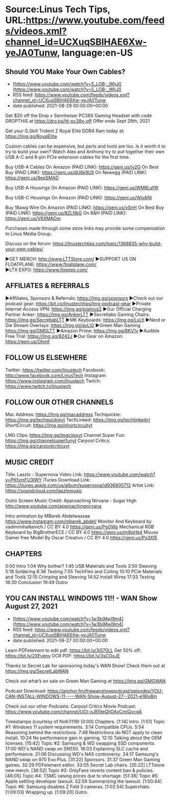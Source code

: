 # Source:Linus Tech Tips, URL:https://www.youtube.com/feeds/videos.xml?channel_id=UCXuqSBlHAE6Xw-yeJA0Tunw, language:en-US

## Should YOU Make Your Own Cables?
 - [https://www.youtube.com/watch?v=5_LOB-_WhJI](https://www.youtube.com/watch?v=5_LOB-_WhJI)
 - RSS feed: https://www.youtube.com/feeds/videos.xml?channel_id=UCXuqSBlHAE6Xw-yeJA0Tunw
 - date published: 2021-08-28 00:00:00+00:00

Get $20 off the Drop x Sennheiser PC38X Gaming Headset with code DROPTHIS at https://dro.ps/ltt-pc38x-off
Offer ends Sept 29th, 2021

Get your G.Skill Trident Z Royal Elite DDR4 Ram today at: https://lmg.gg/RoyalElite

Custom cables can be expensive, but parts and tools are too. Is it worth it to try to build your own? Watch Alex and Anthony try to put together their own USB A-C and 8-pin PCIe extension cables for the first time.

Buy USB-A Cables
On Amazon (PAID LINK): https://geni.us/jv2G
On Best Buy (PAID LINK): https://geni.us/dU6k9U5
On Newegg (PAID LINK): https://geni.us/8epSMAD

Buy USB-A Housings
On Amazon (PAID LINK): https://geni.us/WM6LsfW

Buy USB-C Housings
On Amazon (PAID LINK): https://geni.us/WivANj

Buy 18awg Wire
On Amazon (PAID LINK): https://geni.us/vSnH
On Best Buy (PAID LINK): https://geni.us/8ZLNkG
On B&H (PAID LINK): https://geni.us/V6XMAOm

Purchases made through some store links may provide some compensation to Linus Media Group.

Discuss on the forum: https://linustechtips.com/topic/1368835-why-build-your-own-cables/


►GET MERCH: http://www.LTTStore.com/
►SUPPORT US ON FLOATPLANE: https://www.floatplane.com/  
►LTX EXPO: https://www.ltxexpo.com/   

AFFILIATES & REFERRALS
---------------------------------------------------
►Affiliates, Sponsors & Referrals: https://lmg.gg/sponsors
►Check out our podcast gear: https://kit.co/linustechtips/lmg-podcast-gear
►Private Internet Access VPN: https://lmg.gg/pialinus2
►Our Official Charging Partner Anker: https://lmg.gg/AnkerLTT
►Secretlabs Gaming Chairs: https://lmg.gg/SecretlabLTT
►MK Keyboards: https://lmg.gg/LyLtl
►Nerd or Die Stream Overlays: https://lmg.gg/avLlO
►Green Man Gaming https://lmg.gg/GMGLTT
►Amazon Prime: https://lmg.gg/8KV1v
►Audible Free Trial: https://lmg.gg/8242J
►Our Gear on Amazon: https://geni.us/OhmF

FOLLOW US ELSEWHERE
---------------------------------------------------  
Twitter: https://twitter.com/linustech
Facebook: http://www.facebook.com/LinusTech
Instagram: https://www.instagram.com/linustech
Twitch: https://www.twitch.tv/linustech

FOLLOW OUR OTHER CHANNELS
---------------------------------------------------  
Mac Address: https://lmg.gg/macaddress
Techquickie: https://lmg.gg/techquickieyt
TechLinked: https://lmg.gg/techlinkedyt
ShortCircuit: https://lmg.gg/shortcircuityt

LMG Clips: https://lmg.gg/lmgclipsyt
Channel Super Fun: https://lmg.gg/channelsuperfunyt
Carpool Critics: https://lmg.gg/carpoolcriticsyt

MUSIC CREDIT
---------------------------------------------------  
Title: Laszlo - Supernova
Video Link: https://www.youtube.com/watch?v=PKfxmFU3lWY
iTunes Download Link: https://itunes.apple.com/us/album/supernova/id936805712
Artist Link: https://soundcloud.com/laszlomusic

Outro Screen Music Credit: Approaching Nirvana - Sugar High http://www.youtube.com/approachingnirvana

Intro animation by MBarek Abdelwassaa https://www.instagram.com/mbarek_abdel/
Monitor And Keyboard by vadimmihalkevich / CC BY 4.0  https://geni.us/PgGWp
Mechanical RGB Keyboard by BigBrotherECE / CC BY 4.0 https://geni.us/mj6pHk4
Mouse Gamer free Model By Oscar Creativo / CC BY 4.0 https://geni.us/Ps3XfE

CHAPTERS
---------------------------------------------------  
0:00 Intro
1:04 Why bother?
1:45 USB Materials and Tools
3:50 Sleeving
5:18 Soldering
6:36 Testing
7:55 TechFlex and Coiling
10:10 PCIe Materials and Tools
12:15 Crimping and Sleeving
14:52 Install Wires
17:33 Testing
18:30 Conclusion
19:49 Outro

## YOU CAN INSTALL WINDOWS 11!! - WAN Show August 27, 2021
 - [https://www.youtube.com/watch?v=1w3biMwl9m4](https://www.youtube.com/watch?v=1w3biMwl9m4)
 - RSS feed: https://www.youtube.com/feeds/videos.xml?channel_id=UCXuqSBlHAE6Xw-yeJA0Tunw
 - date published: 2021-08-27 00:00:00+00:00

Learn PDFelement to edit pdf: https://bit.ly/3j570LL
Get 50% off: https://bit.ly/2XFveny
OCR PDF: https://bit.ly/3sCOxJE

Thanks to Secret Lab for sponsoring today's WAN Show! Check them out at https://lmg.gg/SecretLabWAN

Check out what’s on sale on Green Man Gaming at https://lmg.gg/GMGWAN

Podcast Download: https://anchor.fm/thewanshowpodcast/episodes/YOU-CAN-INSTALL-WINDOWS-11-----WAN-Show-August-27--2021-e16lo8m

Check out our other Podcasts:
Carpool Critics Movie Podcast: https://www.youtube.com/channel/UCt-oJR5teQIjOAxCmIQvcgA

Timestamps (courtesy of NoKi1119)
[0:00] Chapters.
[1:14] Intro.
[1:51] Topic #1: Windows 11 system requirements.
   3:14 Compatible CPUs.
    5:54 Reasoning behind the restrictions.
    7:48 Restrictions do NOT apply to clean install.
    10:24 No performance gain in gaming.
    12:10 Talking about the OEM licenses.
[15:42] Topic #2: Samsung & WD swapping SSD components.
    17:00 WD's NAND swap on SN550.
    18:03 Explaining SLC cache and performance.
    21:06 Discussing WD's NAS controversy.
    24:17 Samsung's NAND swap on 970 Evo Plus.
[31:22] Sponsors.
    31:37 Green Man Gaming games.
    32:29 PDFelement editor.
    33:05 Secret Lab chairs.
[35:22] LTTstore new merch.
[36:52] Topic #3: OnlyFans reverts content ban & policies.
[46:05] Topic #4: TSMC raising prices due to shortage.
[51:38] Topic #5: Apple settling developer lawsuit.
    52:59 Summarizing the lawsuit.
[1:00:44] Topic #6: Samsung disables Z Fold 3 cameras.
[1:02:54] Superchats.
[1:09:03] Wrapping up.
[1:09:20] Outro.

